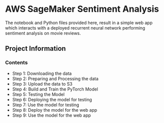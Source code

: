 # AWS SageMaker Sentiment Analysis

The notebook and Python files provided here, result in a simple web app which interacts with a deployed recurrent neural network performing sentiment analysis on movie reviews.

## Project Information

### Contents

- Step 1: Downloading the data
- Step 2: Preparing and Processing the data
- Step 3: Upload the data to S3
- Step 4: Build and Train the PyTorch Model
- Step 5: Testing the Model
- Step 6: Deploying the model for testing
- Step 7: Use the model for testing
- Step 8: Deploy the model for the web app
- Step 9: Use the model for the web app